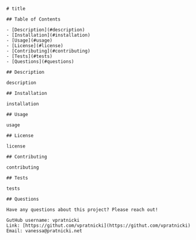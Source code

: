 
    # title

    ## Table of Contents

    - [Description](#description)
    - [Installation](#installation)
    - [Usage](#usage)
    - [License](#license)
    - [Contributing](#contributing)
    - [Tests](#tests)
    - [Questions](#questions)

    ## Description

    description

    ## Installation

    installation

    ## Usage

    usage

    ## License

    license

    ## Contributing 

    contributing

    ## Tests

    tests

    ## Questions

    Have any questions about this project? Please reach out! 

    GutHub username: vpratnicki
    Link: [https://githut.com/vpratnicki](https://githut.com/vpratnicki)
    Email: vanessa@pratnicki.net

    